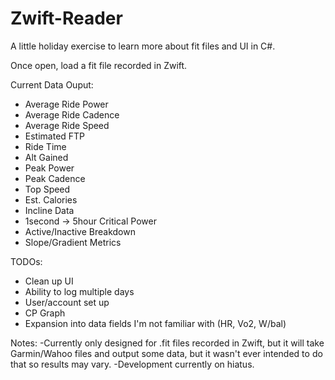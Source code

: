 # Zwift-Reader

A little holiday exercise to learn more about fit files and UI in C#.

Once open, load a fit file recorded in Zwift.

Current Data Ouput:
  - Average Ride Power
  - Average Ride Cadence
  - Average Ride Speed
  - Estimated FTP
  - Ride Time
  - Alt Gained
  - Peak Power
  - Peak Cadence
  - Top Speed
  - Est. Calories
  - Incline Data
  - 1second -> 5hour Critical Power
  - Active/Inactive Breakdown
  - Slope/Gradient Metrics

TODOs:
  - Clean up UI
  - Ability to log multiple days
  - User/account set up
  - CP Graph
  - Expansion into data fields I'm not familiar with (HR, Vo2, W/bal)

Notes: 
  -Currently only designed for .fit files recorded in Zwift, but it will take Garmin/Wahoo files and output some data, but it wasn't ever   intended to do that so results may vary.
  -Development currently on hiatus.
